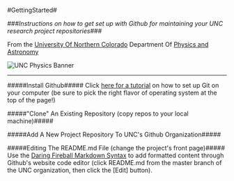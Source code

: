 #GettingStarted#

###_Instructions on how to get set up with Github for maintaining your UNC research project repositories_###

From the [University Of Northern Colorado](http://www.unco.edu/) Department Of [Physics and Astronomy](http://www.unco.edu/nhs/physics/)

![UNC Physics Banner](http://www.unco.edu/nhs/physics/assets/images/UNC_physics_bear_sand.gif)

--------------------

#####Install Github#####
Click [here for a tutorial](https://help.github.com/articles/set-up-git) on how to set up Git on your computer (be sure to pick the right flavor of operating system at the top of the page!)

#####"Clone" An Existing Repository (copy repos to your local machine)#####


#####Add A New Project Repository To UNC's Github Organization#####


#####Editing The README.md File (change the project's front page)#####
Use the [Daring Fireball Markdown Syntax](http://daringfireball.net/projects/markdown/syntax) to add formatted content through Github's website code editor (click README.md from the master branch of the UNC organization, then click the [Edit] button).
